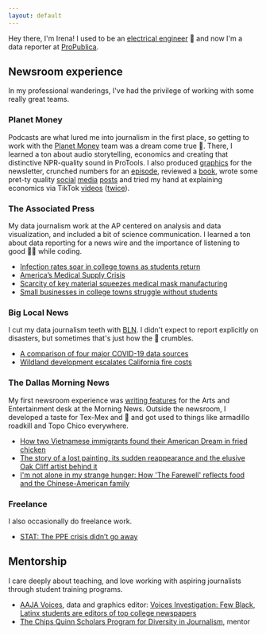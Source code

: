 ```yaml
---
layout: default
---
```

Hey there, I'm Irena! I used to be an [electrical engineer](https://scholar.google.com/citations?user=FXiSi-4AAAAJ&hl=en) :electric_plug: and now I'm a data reporter at [ProPublica](https://www.propublica.org).

## Newsroom experience
In my professional wanderings, I've had the privilege of working with some really great teams.

### Planet Money
Podcasts are what lured me into journalism in the first place, so getting to work with the [Planet Money](https://www.npr.org/sections/money/) team was a dream come true :money_with_wings:. There, I learned a ton about audio storytelling, economics and creating that distinctive NPR-quality sound in ProTools. I also produced [graphics](https://www.npr.org/sections/money/2020/10/27/927842540/the-dark-side-of-the-recovery-revealed-in-big-data) for the newsletter, crunched numbers for an [episode](https://www.npr.org/2020/10/09/922424987/political-ad-nauseam), reviewed a [book](https://view.nl.npr.org/?qs=9b29184b458531d4aca9f29bb871f37f29274c65186925a3d76fc2ce5ffb83ffc5b8a2922094ee97489ae9646c1c99a31822d2edf230f576356aa45f68f8ea49ccb645c6cf1706121f98cd55e7bbbc55), wrote some pret-ty quality [social](https://twitter.com/planetmoney/status/1337423710592978944?s=20) [media](https://twitter.com/planetmoney/status/1339611427003363329?s=20) [posts](https://twitter.com/planetmoney/status/1342460338726445056?s=20) and tried my hand at explaining economics via TikTok [videos](https://www.tiktok.com/@planetmoney/video/6904685462078770438) ([twice](https://www.tiktok.com/@planetmoney/video/6917675625725644038)).

### The Associated Press
My data journalism work at the AP centered on analysis and data visualization, and included a bit of science communication. I learned a ton about data reporting for a news wire and the importance of listening to good :musical_note::notes: while coding.
* [Infection rates soar in college towns as students return](https://apnews.com/b62eacec9bd3fff89eeab1a8de72f819)
* [America’s Medical Supply Crisis](https://globalreportingcentre.org/medical-supply-crisis/)
* [Scarcity of key material squeezes medical mask manufacturing](https://apnews.com/02a0542e8a05176bd5d79757134bc277)
* [Small businesses in college towns struggle without students](https://apnews.com/1583bc741a22867b85807cc8f18552e9)

### Big Local News
I cut my data journalism teeth with [BLN](https://biglocalnews.org/#/about). I didn't expect to report explicitly on disasters, but sometimes that's just how the :cookie: crumbles.
* [A comparison of four major COVID-19 data sources](https://source.opennews.org/articles/comparison-four-major-covid-19-data-sources/)
* [Wildland development escalates California fire costs](https://www.kqed.org/news/11713393/wildland-development-escalates-california-fire-costs)

### The Dallas Morning News
My first newsroom experience was [writing features](https://www.dallasnews.com/author/JMUM6E4O4KTZ3FCQLEGK5XLHXU/) for the Arts and Entertainment desk at the Morning News. Outside the newsroom, I developed a taste for Tex-Mex and :taco: and got used to things like armadillo roadkill and Topo Chico everywhere.
* [How two Vietnamese immigrants found their American Dream in fried chicken](https://www.dallasnews.com/food/2019/10/15/how-two-vietnamese-immigrants-found-their-american-dream-in-fried-chicken/)
* [The story of a lost painting, its sudden reappearance and the elusive Oak Cliff artist behind it](https://www.dallasnews.com/arts-entertainment/visual-arts/2019/09/25/story-lost-painting-sudden-reappearance-elusive-oak-cliff-artist-behind/)
* [I'm not alone in my strange hunger: How 'The Farewell' reflects food and the Chinese-American family](https://www.dallasnews.com/arts-entertainment/2019/08/09/i-m-not-alone-in-my-strange-hunger-how-the-farewell-reflects-food-and-the-chinese-american-family/)

### Freelance
I also occasionally do freelance work.
* [STAT: The PPE crisis didn’t go away](https://www.statnews.com/2020/12/01/the-ppe-crisis-didnt-go-away-across-the-u-s-grassroots-supply-networks-are-trying-to-fill-the-void/)

## Mentorship
I care deeply about teaching, and love working with aspiring journalists through student training programs.
* [AAJA Voices](https://voices.aaja.org/), data and graphics editor: [Voices Investigation: Few Black, Latinx students are editors of top college newspapers](https://voices.aaja.org/index/2021/8/26/few-black-and-hispanic-students-are-editors-of-top-college-newspapers-survey-finds)
* [The Chips Quinn Scholars Program for Diversity in Journalism](https://www.freedomforuminstitute.org/initiatives/chips-quinn-scholars-program-for-diversity-in-journalism/), mentor
